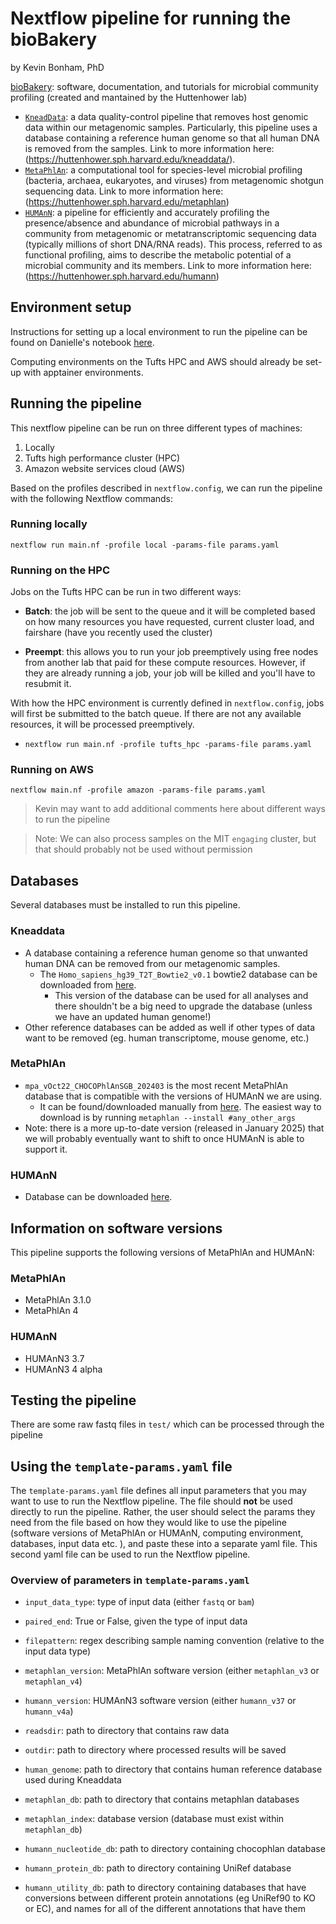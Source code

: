 # Nextflow pipeline for running the bioBakery

by Kevin Bonham, PhD 

[bioBakery](https://github.com/biobakery): software, documentation, and tutorials for microbial community profiling (created and mantained by the Huttenhower lab)

- [`KneadData`](https://github.com/biobakery/kneaddata): a data quality-control pipeline that removes host genomic data within our metagenomic samples. Particularly, this pipeline uses a database containing a reference human genome so that all human DNA is removed from the samples. Link to more information here: (https://huttenhower.sph.harvard.edu/kneaddata/).
- [`MetaPhlAn`](https://github.com/biobakery/MetaPhlAn): a computational tool for species-level microbial profiling (bacteria, archaea, eukaryotes, and viruses) from metagenomic shotgun sequencing data. Link to more information here:(https://huttenhower.sph.harvard.edu/metaphlan)
- [`HUMAnN`](https://github.com/biobakery/humann): a pipeline for efficiently and accurately profiling the presence/absence and abundance of microbial pathways in a community from metagenomic or metatranscriptomic sequencing data (typically millions of short DNA/RNA reads). This process, referred to as functional profiling, aims to describe the metabolic potential of a microbial community and its members. Link to more information here:(https://huttenhower.sph.harvard.edu/humann)

## Environment setup
Instructions for setting up a local environment to run the pipeline can be found on Danielle's notebook [here](https://github.com/BonhamLab/daniellepinto/blob/main/PeriodicMeetings/2025-06-17.md#danielles-personal-notes). 

Computing environments on the Tufts HPC and AWS should already be set-up with apptainer environments.

## Running the pipeline
This nextflow pipeline can be run on three different types of machines: 
1) Locally
2) Tufts high performance cluster (HPC)
3) Amazon website services cloud (AWS)

Based on the profiles described in `nextflow.config`, we can run the pipeline with the following Nextflow commands:


### Running locally
`nextflow run main.nf -profile local -params-file params.yaml` 

### Running on the HPC

Jobs on the Tufts HPC can be run in two different ways:

- **Batch**: the job will be sent to the queue
  and it will be completed based on how many resources you have requested,
  current cluster load,
  and fairshare (have you recently used the cluster) 

- **Preempt**: this allows you to run your job preemptively using free nodes from another lab that paid for these compute resources. However, if they are already running a job, your job will be killed and you'll have to resubmit it.

With how the HPC environment is currently defined in `nextflow.config`, jobs will first be submitted to the batch queue. If there are not any available resources, it will be processed preemptively. 


- `nextflow run main.nf -profile tufts_hpc -params-file params.yaml` 

### Running on AWS
`nextflow main.nf -profile amazon -params-file params.yaml` 

> Kevin may want to add additional comments here about different ways to run the pipeline

> Note: We can also process samples on the MIT `engaging` cluster, but that should probably not be used without permission

## Databases
Several databases must be installed to run this pipeline. 

### Kneaddata
- A database containing a reference human genome so that unwanted human DNA can be removed from our metagenomic samples.
    - The `Homo_sapiens_hg39_T2T_Bowtie2_v0.1` bowtie2 database can be downloaded from [here](https://huttenhower.sph.harvard.edu/kneadData_databases/Homo_sapiens_hg39_T2T_Bowtie2_v0.1.tar.gz).
        - This version of the database can be used for all analyses and there shouldn't be a big need to upgrade the database (unless we have an updated human genome!)
- Other reference databases can be added as well if other types of data want to be removed (eg. human transcriptome, mouse genome, etc.)

### MetaPhlAn
- `mpa_vOct22_CHOCOPhlAnSGB_202403` is the most recent MetaPhlAn database that is compatible with the versions of HUMAnN we are using.
    - It can be found/downloaded manually from [here](http://cmprod1.cibio.unitn.it/biobakery4/metaphlan_databases/). The easiest way to download is by running `metaphlan --install #any_other_args`
- Note: there is a more up-to-date version (released in January 2025) that we will probably eventually want to shift to once HUMAnN is able to support it.

### HUMAnN
- Database can be downloaded [here](http://cmprod1.cibio.unitn.it/databases/HUMAnN/).


## Information on software versions
This pipeline supports the following versions of MetaPhlAn and HUMAnN:
 
 ### MetaPhlAn
- MetaPhlAn 3.1.0
- MetaPhlAn 4

### HUMAnN
- HUMAnN3 3.7
- HUMAnN3 4 alpha

## Testing the pipeline
There are some raw fastq files in `test/` which can be processed through the pipeline

## Using the `template-params.yaml` file
The `template-params.yaml` file defines all input parameters that you may want to use to run the Nextflow pipeline. The file should **not** be used directly to run the pipeline. Rather, the user should select the params they need from the file based on how they would like to use the pipeline (software versions of MetaPhlAn or HUMAnN, computing environment, databases, input data etc. ), and paste these into a separate yaml file. This second yaml file can be used to run the Nextflow pipeline. 

### Overview of parameters in `template-params.yaml`
- `input_data_type`: type of input data (either `fastq` or `bam`)
- `paired_end`: True or False, given the type of input data
- `filepattern`: regex describing sample naming convention (relative to the input data type)

- `metaphlan_version`: MetaPhlAn software version (either `metaphlan_v3` or `metaphlan_v4`)
- `humann_version`: HUMAnN3 software version (either `humann_v37` or `humann_v4a`)
- `readsdir`: path to directory that contains raw data 
- `outdir`: path to directory where processed results will be saved
- `human_genome`: path to directory that contains human reference database used during Kneaddata 
- `metaphlan_db`: path to directory that contains metaphlan databases
- `metaphlan_index`: database version (database must exist within `metaphlan_db`)
- `humann_nucleotide_db`: path to directory containing chocophlan database
- `humann_protein_db`: path to directory containing UniRef database
- `humann_utility_db`: path to directory containing databases that have conversions between different protein annotations (eg UniRef90 to KO or EC), and names for all of the different annotations that have them
